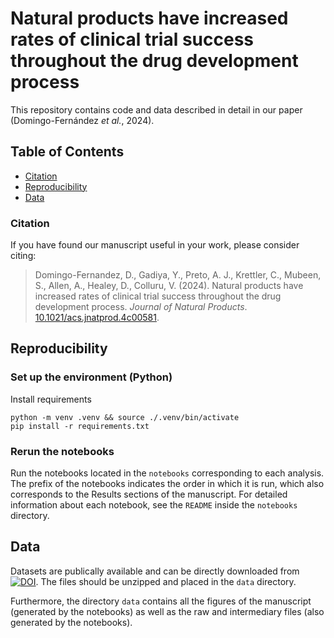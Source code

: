# Natural products have increased rates of clinical trial success throughout the drug development process

This repository contains code and data described in detail in our paper (Domingo-Fernández *et al.*, 2024).

## Table of Contents

* [Citation](#citation)
* [Reproducibility](#reproducibility)
* [Data](#data)

### Citation
If you have found our manuscript useful in your work, please consider citing:

> Domingo-Fernandez, D., Gadiya, Y., Preto, A. J., Krettler, C., Mubeen, S., Allen, A., Healey, D., Colluru, V. (2024).
Natural products have increased rates of clinical trial success throughout the drug development process. *Journal of Natural Products*. [10.1021/acs.jnatprod.4c00581](https://doi.org/10.1021/acs.jnatprod.4c00581).

## Reproducibility

### Set up the environment (Python)

Install requirements

```shell
python -m venv .venv && source ./.venv/bin/activate
pip install -r requirements.txt
```

### Rerun the notebooks

Run the notebooks located in the `notebooks` corresponding to each analysis. The prefix of the notebooks indicates the order in which it is run, which also corresponds to the Results sections of the manuscript. For detailed information about each notebook, see the `README` inside the `notebooks` directory.

## Data

Datasets are publically available and can be directly downloaded from [![DOI](https://zenodo.org/badge/DOI/10.5281/zenodo.10404954.svg)](https://doi.org/10.5281/zenodo.10404954). The files should be unzipped and placed in the `data` directory.


Furthermore, the directory `data` contains all the figures of the manuscript (generated by the notebooks) as well as the raw and intermediary files (also generated by the notebooks).

